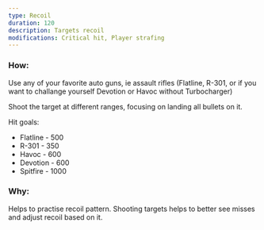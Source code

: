 ```yaml
---
type: Recoil
duration: 120
description: Targets recoil
modifications: Critical hit, Player strafing
---
```


### How:

Use any of your favorite auto guns, ie assault rifles (Flatline, R-301, or if you want to challange yourself Devotion or Havoc without Turbocharger)

Shoot the target at different ranges, focusing on landing all bullets on it.

Hit goals:

- Flatline - 500
- R-301 - 350
- Havoc - 600
- Devotion - 600
- Spitfire - 1000

### Why:

Helps to practise recoil pattern. Shooting targets helps to better see misses and adjust recoil based on it.
